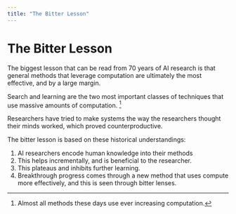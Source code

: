 ```yaml
---
title: "The Bitter Lesson"
---
```


# The Bitter Lesson

The biggest lesson that can be read from 70 years of AI research is that
general methods that leverage computation are ultimately the most
effective, and by a large margin.

Search and learning are the two most important classes of techniques
that use massive amounts of computation. [^1]

[^1]: Almost all methods these days use ever increasing computation.

Researchers have tried to make systems the way the researchers thought
their minds worked, which proved counterproductive.

The bitter lesson is based on these historical understandings:

1.  AI researchers encode human knowledge into their methods
2.  This helps incrementally, and is beneficial to the researcher.
3.  This plateaus and inhibits further learning.
4.  Breakthrough progress comes through a new method that uses compute
    more effectively, and this is seen through bitter lenses.
